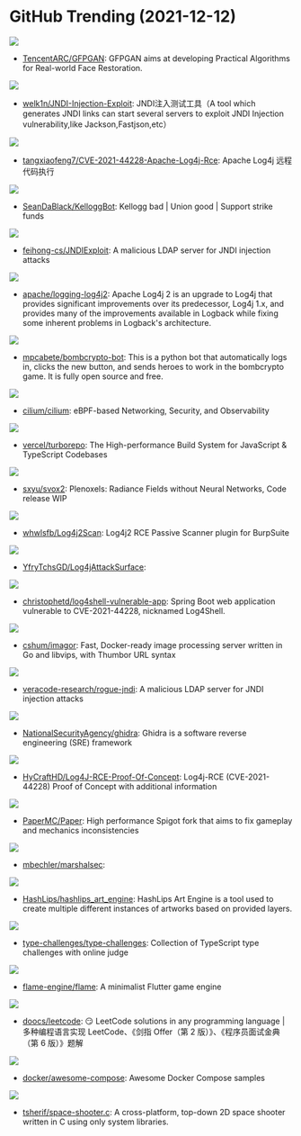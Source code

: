 # GitHub Trending (2021-12-12)

![](https://img.shields.io/badge/Python-New%20894-green?style=flat-square&logo=appveyor)
- [TencentARC/GFPGAN](https://github.com/TencentARC/GFPGAN): GFPGAN aims at developing Practical Algorithms for Real-world Face Restoration.

![](https://img.shields.io/badge/Java-New%20109-green?style=flat-square&logo=appveyor)
- [welk1n/JNDI-Injection-Exploit](https://github.com/welk1n/JNDI-Injection-Exploit): JNDI注入测试工具（A tool which generates JNDI links can start several servers to exploit JNDI Injection vulnerability,like Jackson,Fastjson,etc）

![](https://img.shields.io/badge/Java-New%20423-green?style=flat-square&logo=appveyor)
- [tangxiaofeng7/CVE-2021-44228-Apache-Log4j-Rce](https://github.com/tangxiaofeng7/CVE-2021-44228-Apache-Log4j-Rce): Apache Log4j 远程代码执行

![](https://img.shields.io/badge/Python-New%2096-green?style=flat-square&logo=appveyor)
- [SeanDaBlack/KelloggBot](https://github.com/SeanDaBlack/KelloggBot): Kellogg bad | Union good | Support strike funds

![](https://img.shields.io/badge/Java-New%20121-green?style=flat-square&logo=appveyor)
- [feihong-cs/JNDIExploit](https://github.com/feihong-cs/JNDIExploit): A malicious LDAP server for JNDI injection attacks

![](https://img.shields.io/badge/Java-New%20102-green?style=flat-square&logo=appveyor)
- [apache/logging-log4j2](https://github.com/apache/logging-log4j2): Apache Log4j 2 is an upgrade to Log4j that provides significant improvements over its predecessor, Log4j 1.x, and provides many of the improvements available in Logback while fixing some inherent problems in Logback's architecture.

![](https://img.shields.io/badge/Python-New%2012-green?style=flat-square&logo=appveyor)
- [mpcabete/bombcrypto-bot](https://github.com/mpcabete/bombcrypto-bot): This is a python bot that automatically logs in, clicks the new button, and sends heroes to work in the bombcrypto game. It is fully open source and free.

![](https://img.shields.io/badge/Go-New%2077-green?style=flat-square&logo=appveyor)
- [cilium/cilium](https://github.com/cilium/cilium): eBPF-based Networking, Security, and Observability

![](https://img.shields.io/badge/Go-New%20370-green?style=flat-square&logo=appveyor)
- [vercel/turborepo](https://github.com/vercel/turborepo): The High-performance Build System for JavaScript & TypeScript Codebases

![](https://img.shields.io/badge/Python-New%2064-green?style=flat-square&logo=appveyor)
- [sxyu/svox2](https://github.com/sxyu/svox2): Plenoxels: Radiance Fields without Neural Networks, Code release WIP

![](https://img.shields.io/badge/Java-New%20125-green?style=flat-square&logo=appveyor)
- [whwlsfb/Log4j2Scan](https://github.com/whwlsfb/Log4j2Scan): Log4j2 RCE Passive Scanner plugin for BurpSuite

![](https://img.shields.io/badge/none-New%20392-green?style=flat-square&logo=appveyor)
- [YfryTchsGD/Log4jAttackSurface](https://github.com/YfryTchsGD/Log4jAttackSurface): 

![](https://img.shields.io/badge/Java-New%20124-green?style=flat-square&logo=appveyor)
- [christophetd/log4shell-vulnerable-app](https://github.com/christophetd/log4shell-vulnerable-app): Spring Boot web application vulnerable to CVE-2021-44228, nicknamed Log4Shell.

![](https://img.shields.io/badge/Go-New%20107-green?style=flat-square&logo=appveyor)
- [cshum/imagor](https://github.com/cshum/imagor): Fast, Docker-ready image processing server written in Go and libvips, with Thumbor URL syntax

![](https://img.shields.io/badge/Java-New%2054-green?style=flat-square&logo=appveyor)
- [veracode-research/rogue-jndi](https://github.com/veracode-research/rogue-jndi): A malicious LDAP server for JNDI injection attacks

![](https://img.shields.io/badge/Java-New%2036-green?style=flat-square&logo=appveyor)
- [NationalSecurityAgency/ghidra](https://github.com/NationalSecurityAgency/ghidra): Ghidra is a software reverse engineering (SRE) framework

![](https://img.shields.io/badge/Java-New%2024-green?style=flat-square&logo=appveyor)
- [HyCraftHD/Log4J-RCE-Proof-Of-Concept](https://github.com/HyCraftHD/Log4J-RCE-Proof-Of-Concept): Log4j-RCE (CVE-2021-44228) Proof of Concept with additional information

![](https://img.shields.io/badge/Java-New%2067-green?style=flat-square&logo=appveyor)
- [PaperMC/Paper](https://github.com/PaperMC/Paper): High performance Spigot fork that aims to fix gameplay and mechanics inconsistencies

![](https://img.shields.io/badge/Java-New%2088-green?style=flat-square&logo=appveyor)
- [mbechler/marshalsec](https://github.com/mbechler/marshalsec): 

![](https://img.shields.io/badge/JavaScript-New%2028-green?style=flat-square&logo=appveyor)
- [HashLips/hashlips_art_engine](https://github.com/HashLips/hashlips_art_engine): HashLips Art Engine is a tool used to create multiple different instances of artworks based on provided layers.

![](https://img.shields.io/badge/TypeScript-New%20108-green?style=flat-square&logo=appveyor)
- [type-challenges/type-challenges](https://github.com/type-challenges/type-challenges): Collection of TypeScript type challenges with online judge

![](https://img.shields.io/badge/Dart-New%2090-green?style=flat-square&logo=appveyor)
- [flame-engine/flame](https://github.com/flame-engine/flame): A minimalist Flutter game engine

![](https://img.shields.io/badge/Java-New%20166-green?style=flat-square&logo=appveyor)
- [doocs/leetcode](https://github.com/doocs/leetcode): 😏 LeetCode solutions in any programming language | 多种编程语言实现 LeetCode、《剑指 Offer（第 2 版）》、《程序员面试金典（第 6 版）》题解

![](https://img.shields.io/badge/HTML-New%2058-green?style=flat-square&logo=appveyor)
- [docker/awesome-compose](https://github.com/docker/awesome-compose): Awesome Docker Compose samples

![](https://img.shields.io/badge/C-New%20348-green?style=flat-square&logo=appveyor)
- [tsherif/space-shooter.c](https://github.com/tsherif/space-shooter.c): A cross-platform, top-down 2D space shooter written in C using only system libraries.

